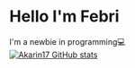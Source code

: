 # Hello I'm Febri

I'm a newbie in programming💻<br>
[![Akarin17 GitHub stats](https://github-readme-stats.vercel.app/api?username=Akarin17)](https://github.com/Akarin17/github-readme-stats)


